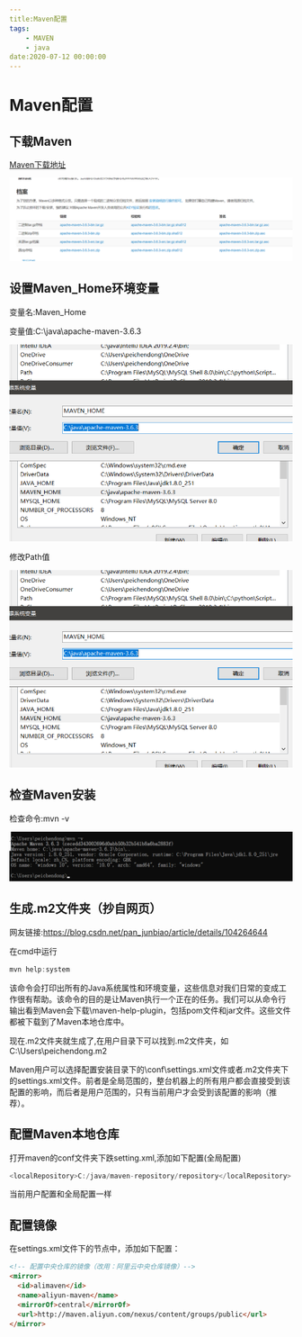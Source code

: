 ```yaml
---
title:Maven配置
tags:
	- MAVEN
	- java
date:2020-07-12 00:00:00
---
```

# Maven配置

## 下载Maven

[Maven下载地址](http://maven.apache.org/download.cgi)

![Maven下载地址截图](https://raw.githubusercontent.com/1122pcd1122/My-picture/master/img/image-20210125112711286.png)

## 设置Maven_Home环境变量

变量名:Maven_Home

变量值:C:\java\apache-maven-3.6.3



![环境变量配置](https://raw.githubusercontent.com/1122pcd1122/My-picture/master/img/image-20210125165911397.png)



修改Path值

![path值修改](https://raw.githubusercontent.com/1122pcd1122/My-picture/master/img/image-20210125165911397.png)

## 检查Maven安装

检查命令:mvn -v

![image-20210125170408166](https://raw.githubusercontent.com/1122pcd1122/My-picture/master/img/image-20210125170408166.png)

## 生成.m2文件夹（抄自网页）

网友链接:https://blog.csdn.net/pan_junbiao/article/details/104264644

在cmd中运行 

```java
mvn help:system
```

​	该命令会打印出所有的Java系统属性和环境变量，这些信息对我们日常的变成工作很有帮助。该命令的目的是让Maven执行一个正在的任务。我们可以从命令行输出看到Maven会下载\maven-help-plugin，包括pom文件和jar文件。这些文件都被下载到了Maven本地仓库中。

现在.m2文件夹就生成了,在用户目录下可以找到.m2文件夹，如C:\Users\peichendong\.m2

Maven用户可以选择配置安装目录下的\conf\settings.xml文件或者.m2文件夹下的settings.xml文件。前者是全局范围的，整台机器上的所有用户都会直接受到该配置的影响，而后者是用户范围的，只有当前用户才会受到该配置的影响（推荐）。



## 配置Maven本地仓库

打开maven的conf文件夹下跌setting.xml,添加如下配置(全局配置)

```java
<localRepository>C:/java/maven-repository/repository</localRepository>
```

当前用户配置和全局配置一样

## 配置镜像

在settings.xml文件下的<mirrors>节点中，添加如下配置：

```html
<!-- 配置中央仓库的镜像（改用：阿里云中央仓库镜像）-->
<mirror>        
  <id>alimaven</id>
  <name>aliyun-maven</name>
  <mirrorOf>central</mirrorOf>
  <url>http://maven.aliyun.com/nexus/content/groups/public</url>
</mirror>
```
